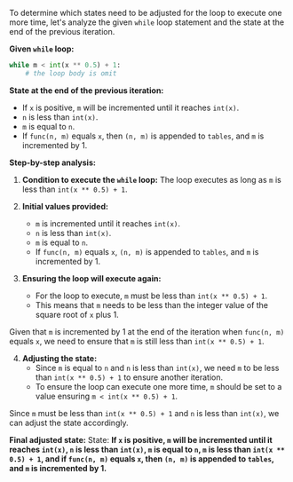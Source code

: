 To determine which states need to be adjusted for the loop to execute one more time, let's analyze the given `while` loop statement and the state at the end of the previous iteration.

**Given `while` loop:**
```python
while m < int(x ** 0.5) + 1:
    # the loop body is omit
```

**State at the end of the previous iteration:**
- If `x` is positive, `m` will be incremented until it reaches `int(x)`.
- `n` is less than `int(x)`.
- `m` is equal to `n`.
- If `func(n, m)` equals `x`, then `(n, m)` is appended to `tables`, and `m` is incremented by 1.

**Step-by-step analysis:**
1. **Condition to execute the `while` loop:**
   The loop executes as long as `m` is less than `int(x ** 0.5) + 1`.

2. **Initial values provided:**
   - `m` is incremented until it reaches `int(x)`.
   - `n` is less than `int(x)`.
   - `m` is equal to `n`.
   - If `func(n, m)` equals `x`, `(n, m)` is appended to `tables`, and `m` is incremented by 1.

3. **Ensuring the loop will execute again:**
   - For the loop to execute, `m` must be less than `int(x ** 0.5) + 1`.
   - This means that `m` needs to be less than the integer value of the square root of `x` plus 1.

Given that `m` is incremented by 1 at the end of the iteration when `func(n, m)` equals `x`, we need to ensure that `m` is still less than `int(x ** 0.5) + 1`.

4. **Adjusting the state:**
   - Since `m` is equal to `n` and `n` is less than `int(x)`, we need `m` to be less than `int(x ** 0.5) + 1` to ensure another iteration.
   - To ensure the loop can execute one more time, `m` should be set to a value ensuring `m < int(x ** 0.5) + 1`.

Since `m` must be less than `int(x ** 0.5) + 1` and `n` is less than `int(x)`, we can adjust the state accordingly.

**Final adjusted state:**
State: **If `x` is positive, `m` will be incremented until it reaches `int(x)`, `n` is less than `int(x)`, `m` is equal to `n`, `m` is less than `int(x ** 0.5) + 1`, and if `func(n, m)` equals `x`, then `(n, m)` is appended to `tables`, and `m` is incremented by 1.**
